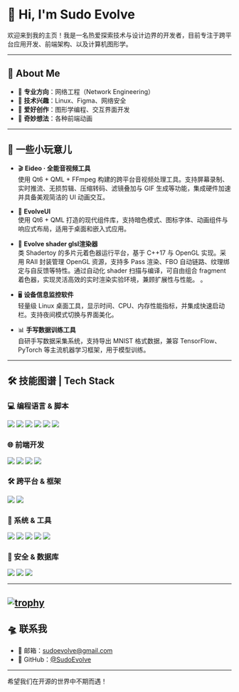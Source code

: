 # 👋 Hi, I'm Sudo Evolve

欢迎来到我的主页！我是一名热爱探索技术与设计边界的开发者，目前专注于跨平台应用开发、前端架构、以及计算机图形学。

---

## 🧠 About Me

- 💼 **专业方向**：网络工程（Network Engineering）  
- 🔐 **技术兴趣**：Linux、Figma、网络安全  
- 🎨 **爱好创作**：图形学编程、交互界面开发  
- 🤯 **奇妙想法**：各种前端动画  

---

## 🧩 一些小玩意儿

- 🎬 **Eideo · 全能音视频工具**  
  使用 Qt6 + QML + FFmpeg 构建的跨平台音视频处理工具。支持屏幕录制、实时推流、无损剪辑、压缩转码、滤镜叠加与 GIF 生成等功能，集成硬件加速并具备美观简洁的 UI 动画交互。

- 🌌 **EvolveUI**  
  使用 Qt6 + QML 打造的现代组件库，支持暗色模式、图标字体、动画组件与响应式布局，适用于桌面和嵌入式应用。

- 📝 **Evolve shader glsl渲染器**  
  类 Shadertoy 的多片元着色器运行平台，基于 C++17 与 OpenGL 实现。采用 RAII 封装管理 OpenGL 资源，支持多 Pass 渲染、FBO 自动链路、纹理绑定与自反馈等特性。通过自动化 shader 扫描与编译，可自由组合 fragment 着色器，实现灵活高效的实时渲染实验环境，兼顾扩展性与性能。
。

- 🖥 **设备信息监控软件**  
  轻量级 Linux 桌面工具，显示时间、CPU、内存性能指标，并集成快速启动栏。支持夜间模式切换与界面美化。

- 📊 **手写数据训练工具**  
  自研手写数据采集系统，支持导出 MNIST 格式数据，兼容 TensorFlow、PyTorch 等主流机器学习框架，用于模型训练。

---

## 🛠 技能图谱 | Tech Stack

### 💻 编程语言 & 脚本
<p align="left">
  <img src="https://img.shields.io/badge/Python-3776AB?style=flat&logo=python&logoColor=white"/>
  <img src="https://img.shields.io/badge/C++-00599C?style=flat&logo=c%2b%2b&logoColor=white"/>
  <img src="https://img.shields.io/badge/C-555555?style=flat&logo=c&logoColor=white"/>
  <img src="https://img.shields.io/badge/Shell-4EAA25?style=flat&logo=gnu-bash&logoColor=white"/>
  <img src="https://img.shields.io/badge/JavaScript-F7DF1E?style=flat&logo=javascript&logoColor=black"/>
  <img src="https://img.shields.io/badge/TypeScript-3178C6?style=flat&logo=typescript&logoColor=white"/>
</p>

### 🌐 前端开发
<p align="left">
  <img src="https://img.shields.io/badge/QML-41CD52?style=flat&logo=qt&logoColor=white"/>
  <img src="https://img.shields.io/badge/React-61DAFB?style=flat&logo=react&logoColor=black"/>
  <img src="https://img.shields.io/badge/TailwindCSS-06B6D4?style=flat&logo=tailwindcss&logoColor=white"/>
  <img src="https://img.shields.io/badge/Flutter-02569B?style=flat&logo=flutter&logoColor=white"/>
</p>

### 🛠️ 跨平台 & 框架
<p align="left">
  <img src="https://img.shields.io/badge/Qt-41CD52?style=flat&logo=qt&logoColor=white"/>
  <img src="https://img.shields.io/badge/Unity-000000?style=flat&logo=unity&logoColor=white"/>
</p>

### 🐧 系统 & 工具
<p align="left">
  <img src="https://img.shields.io/badge/Linux-FCC624?style=flat&logo=linux&logoColor=black"/>
  <img src="https://img.shields.io/badge/Git-F05032?style=flat&logo=git&logoColor=white"/>
  <img src="https://img.shields.io/badge/CMake-064F8C?style=flat&logo=cmake&logoColor=white"/>
  <img src="https://img.shields.io/badge/Visual%20Studio-5C2D91?style=flat&logo=visual-studio&logoColor=white"/>
  <img src="https://img.shields.io/badge/VSCODE-007ACC?style=flat&logo=visual-studio-code&logoColor=white"/>
</p>

### 🔐 安全 & 数据库
<p align="left">
  <img src="https://img.shields.io/badge/MySQL-4479A1?style=flat&logo=mysql&logoColor=white"/>
  <img src="https://img.shields.io/badge/SQLite-003B57?style=flat&logo=sqlite&logoColor=white"/>
  <img src="https://img.shields.io/badge/Network%20Security-000000?style=flat&logo=wipro&logoColor=white"/>
</p>

---
[![trophy](https://github-profile-trophy.vercel.app/?username=sudoevolve&theme=onedark)](https://github.com/ryo-ma/github-profile-trophy)
---
## 🛸 联系我

- 📮 邮箱：sudoevolve@gmail.com  
- 🧭 GitHub：[@SudoEvolve](https://github.com/sudoevolve)  

---

希望我们在开源的世界中不期而遇！  

